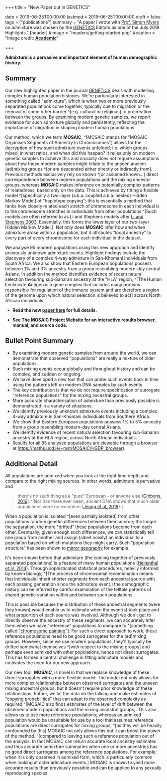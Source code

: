 +++
title = "New Paper out in GENETICS"

date = 2019-06-25T00:00:00
lastmod = 2019-06-25T00:00:00
draft = false
tags = ["publications"]
summary = "A paper I wrote with [Prof. Simon Myers](http://www.stats.ox.ac.uk/~myers) on admixture was chosen by the [GENETICS](https://www.genetics.org/) Editors as one of the July 2019 Highlights."
[header]
#image = "headers/getting-started.png"
#caption = "Image credit: [**Academic**](https://github.com/gcushen/hugo-academic/)"

+++


**Admixture is a pervasive and important element of human demographic history.**

## Summary

Our new highlighted paper in the journal [GENETICS](https://www.genetics.org/) deals with modelling complex human population histories.
We're particularly interested in something called "admixture", which is when two or more previously separated populations 
come together, typically due to migration or the removal of some other barrier ^[e.g. cultural or religious] to
procreation between the groups. By examining modern genetic samples, we report evidence for such admixture globally and persistently, reflecting the importance of migration 
in shaping modern human populations. 

Our method, which we term **MOSAIC**, ^[MOSAIC stands for "MOSAIC Organises Segments of Ancestry In Chromosomes"]
allows for the decryption of how such admixture events unfolded; i.e. which groups mixed, in what ratios, and when did this happen? It relies only
on modern genetic samples to achieve this and crucially does not require assumptions about how these modern samples might relate to the unseen ancient (ad)mixing groups ^[or are descended either directly or indirectly from]. Previous methods exclusively rely on known ^[or assumed known...] direct correspondence between modern populations and the mixing ancestor groups, 
whereas **MOSAIC** makes inference on potentially complex patterns of relatedness, based only on the data. This is achieved by fitting a flexible model ^[specifically
a two-layer (a.k.a. coupled a.k.a. nested) Hidden Markov Model] of "haplotype copying"; this is essentially a method that ranks how closely related each
stretch of chromosome in each individual is to the chromosome stretches in individuals from other populations 
^[Such models are often referred to as Li and Stephens models after [Li and Stephens 2003](https://www.genetics.org/content/165/4/2213.long).
Essentially, this forms the lower layer of our two-layer Hidden Markov Model.]. 
Not only does **MOSAIC** infer how and when admixture arose
within a population, but it attributes "local ancestry" to every part of every chromosome for each individual in the dataset. 

We analyse 95 modern populations using this new approach and identify previously unknown admixture events. 
Highlight findings include the discovery of a complex 4-way admixture in San-Khomani individuals
from South Africa. We also show that Eastern European populations possess between 1% and 3% ancestry from a group resembling modern-day central Asians. 
In addition the method identifies evidence of recent natural selection favouring sub-Saharan ancestry at the "HLA" region, ^[The **H**uman **L**eukocyte **A**ntigen is a gene complex that includes many proteins responsible for regulation of the immune system and are therefore a region of the genome upon which natural selection is believed to act] 
across North African individuals. 

-  **Read the new [paper here](https://doi.org/10.1534/genetics.119.302139) for full details.**

-  **See [The MOSAIC Project Website](https://maths.ucd.ie/~mst/MOSAIC/) for an interactive results browser, manual, and source code.**

## Bullet Point Summary
- By examining modern genetic samples from around the world, we can demonstrate that observed "populations" are really a mixture of
older populations. 
- Such mixing events occur globally and throughout history and can be complex, and sudden or ongoing. 
- We have developed a new tool that can probe such events back in time using the patterns left on modern DNA samples by such events. 
- The key contribution is that we do not require specification of surrogate "reference populations" for the mixing ancestral groups. 
- More accurate characterisation of admixture than previously possible is demonstrated in a variety of situations.
- We identify previously unknown admixture events including a complex 4-way admixture in San-Khomani individuals from Southern Africa. 
- We show that Eastern European populations possess 1% to 3% ancestry from a group resembling modern-day central Asians. 
- We identify evidence of recent natural selection favouring sub-Saharan ancestry at the HLA region, across North African individuals. 
- Results for all 95 analysed populations are viewable through a browser at [https://maths.ucd.ie/~mst/MOSAIC/HGDP_browser)](https://maths.ucd.ie/~mst/MOSAIC/HGDP_browser).


## Additional Detail
All populations are admixed when you look at the right time depth and compare to the right mixing sources. In other words, admixture
is pervasive and 

> there's no such thing as a "pure" European - or anyone else
([Gibbons, 2016](https://www.sciencemag.org/news/2017/05/theres-no-such-thing-pure-european-or-anyone-else)).^[Nor has there ever been; ancient DNA shows that much older populations were no exception ([Jeong et al, 2019](https://www.nature.com/articles/s41559-019-0878-2)).]


When a population is isolated ^[even partially isolated] from other populations random genetic differences between them accrue; the longer the separation, the more "drifted" these populations become from each other. Eventually, given enough such differences, we can statistically tell one group from another 
and assign (albeit noisily) an individual to a population based on which mutations they might carry. Such "population structure"
has been shown to [mirror geography](https://doi.org/10.1038/nature07331) for example. 

It's been shown before that admixture (the coming together of previously separated populations) is a feature of many 
human populations ([Hellenthal et al, 2014](http://dx.doi.org/10.1126/science.1243518)). Through sophisticated statistical procedures, heavily informed by known
biology, ^[The process of chromosomal recombination means that individuals inherit shorter segments from each ancestral 
source with each passing generation since the admixture event.]
the demographic history can be inferred by careful examination of the telltale patterns of shared 
genetic variation within and between such populations. 

This is possible because 
the distribution of these ancestral segments (were they known) would enable us to estimate when the event(s) took
place and what proportion of each source was involved. Although we don't get to directly observe the ancestry of these segments, 
we can accurately infer them when we have "reference" populations to compare to ^[something called ["chromosome painting"](http://paintmychromosomes.com/)].
For such a direct approach to work, these reference populations need to be good surrogates for the (ad)mixing groups. However, since we use modern populations, they'll typically
be drifted somewhat themselves ^[with respect to the mixing groups] and perhaps even admixed with other populations, hence not direct surrogates. This has formed a central challenge in fitting 
admixture models and motivates the need for our new approach. 

Our new tool, **MOSAIC**, is novel in that we replace knowledge of these direct surrogates with a more flexible model. The model
not only allows for more complex relationships between observed surrogates and the unseen mixing ancestral groups, but it doesn't require prior
knowledge of these relationships. Rather, we let the data do the talking and make estimates of "copying probabilities" that can adapt to the 
observed complexity as required ^[MOSAIC also finds estimates of the level of drift between the observed modern populations and the mixing ancestral groups].
This also allows us to use more reference populations; whereas an admixed population would be unsuitable for use by a tool that assumes 
reference populations are direct surrogates for mixing groups, ^[as they will be heavily confounded by this] 
MOSAIC not only allows this but it can boost the power of the method. ^[compared to leaving such a reference population out of the analysis. In fact MOSAIC can return accurate local ancestry estimates
and thus accurate admixture summaries when one or more ancestries has no good direct surrogates among the reference populations. 
For example, when it is only observed in admixed form, which is particularly common when looking at older admixture events.]
MOSAIC is shown to yield more accurate results than previously possible and can be applied to any sexually reproducing species. 

